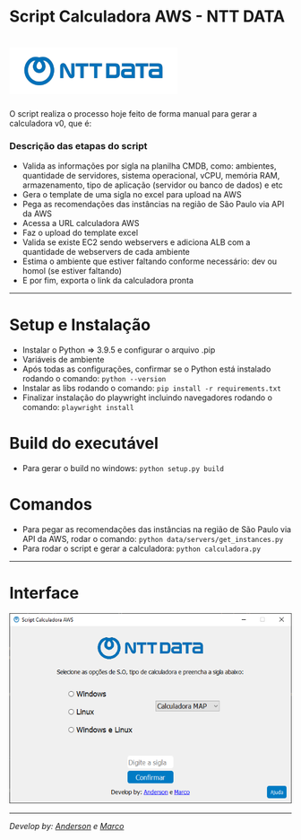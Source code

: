 # Script Calculadora AWS - NTT DATA
 
<h1 align="left">
    <img width="300px" src="./assets/ntt_logo.png" alt="ntt-data-logo">
</h1>
 
O script realiza o processo hoje feito de forma manual para gerar a calculadora v0, que é:
 
### Descrição das etapas do script
 
- Valida as informações por sigla na planilha CMDB, como: ambientes, quantidade de servidores, sistema operacional, vCPU, memória RAM, armazenamento, tipo de aplicação (servidor ou banco de dados) e etc
- Gera o template de uma sigla no excel para upload na AWS
- Pega as recomendações das instâncias na região de São Paulo via API da AWS
- Acessa a URL calculadora AWS
- Faz o upload do template excel
- Valida se existe EC2 sendo webservers e adiciona ALB com a quantidade de webservers de cada ambiente
- Estima o ambiente que estiver faltando conforme necessário: dev ou homol (se estiver faltando)
- E por fim, exporta o link da calculadora pronta
 
------
 
# Setup e Instalação
 
- Instalar o Python => 3.9.5 e configurar o arquivo .pip
- Variáveis de ambiente
- Após todas as configurações, confirmar se o Python está instalado rodando o comando: `python --version`
- Instalar as libs rodando o comando: `pip install -r requirements.txt`
- Finalizar instalação do playwright incluindo navegadores rodando o comando: `playwright install`
 
# Build do executável

- Para gerar o build no windows: `python setup.py build`

# Comandos
 
- Para pegar as recomendações das instâncias na região de São Paulo via API da AWS, rodar o comando: `python data/servers/get_instances.py`
- Para rodar o script e gerar a calculadora: `python calculadora.py`
 
------

# Interface

<div align="center"><img width="800px"  src="./assets/interface.png">
</div>

------

*Develop by: [Anderson](https://www.linkedin.com/in/anderson-castro-ribeiro-34b192114/) e [Marco](https://www.linkedin.com/in/mrk-silva/)*